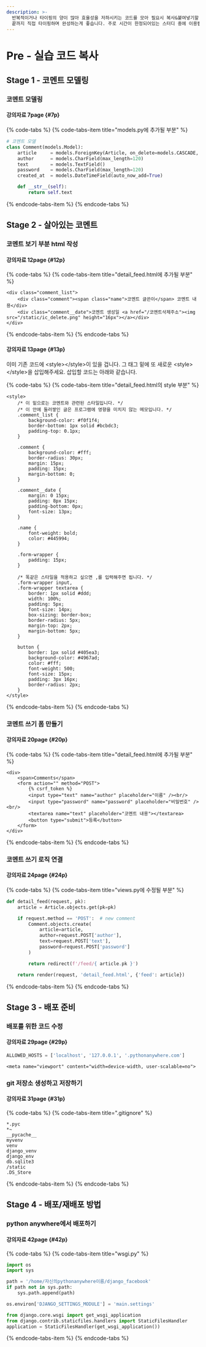 ```yaml
---
description: >-
  반복적이거나 타이핑의 양이 많아 효율성을 저하시키는 코드를 모아 필요시 복사&붙여넣기할 수 있도록 준비하였습니다. 시간이 충분하다면 처음부터
  끝까지 직접 타이핑하며 완성하는게 좋습니다. 주로 시간이 한정되어있는 스터디 중에 이용됩니다.
---
```


# Pre - 실습 코드 복사

## Stage 1 - 코멘트 모델링

### 코멘트 모델링

#### 강의자료 7page {#7p}

{% code-tabs %}
{% code-tabs-item title="models.py에 추가될 부분" %}
```python
# 코멘트 모델
class Comment(models.Model):
    article     = models.ForeignKey(Article, on_delete=models.CASCADE, related_name='comments')
    author      = models.CharField(max_length=120)
    text        = models.TextField()
    password    = models.CharField(max_length=120)
    created_at  = models.DateTimeField(auto_now_add=True)

    def __str__(self):
        return self.text
```
{% endcode-tabs-item %}
{% endcode-tabs %}

## Stage 2 - 살아있는 코멘트

### 코멘트 보기 부분 html 작성

#### 강의자료 12page {#12p}

{% code-tabs %}
{% code-tabs-item title="detail\_feed.html에 추가될  부분" %}
```markup
<div class="comment_list">
    <div class="comment"><span class="name">코멘트 글쓴이</span> 코멘트 내용</div>
    <div class="comment__date">코멘트 생성일 <a href="/코멘트삭제주소"><img src="/static/ic_delete.png" height="16px"></a></div>
</div>
```
{% endcode-tabs-item %}
{% endcode-tabs %}

####  강의자료 13page {#13p}

이미 기존 코드에 &lt;style&gt;&lt;/style&gt;이 있을 겁니다. 그 태그 밑에 또 새로운 &lt;style&gt;&lt;/style&gt;을 삽입해주세요. 삽입할 코드는 아래와 같습니다.

{% code-tabs %}
{% code-tabs-item title="detail\_feed.html의 style  부분" %}
```markup
<style>
    /* 이 밑으로는 코멘트와 관련된 스타일입니다. */
    /* 이 안에 둘러쌓인 글은 프로그램에 영향을 미치지 않는 메모입니다. */
    .comment_list {
        background-color: #f0f1f4;
        border-bottom: 1px solid #bcbdc3;
        padding-top: 0.1px;
    }

    .comment {
        background-color: #fff;
        border-radius: 30px;
        margin: 15px;
        padding: 15px;
        margin-bottom: 0;
    }

    .comment__date {
        margin: 0 15px;
        padding: 8px 15px;
        padding-bottom: 0px;
        font-size: 13px;
    }

    .name {
        font-weight: bold;
        color: #445994;
    }

    .form-wrapper {
        padding: 15px;
    }

    /* 똑같은 스타일을 적용하고 싶으면 ,를 입력해주면 됩니다. */
    .form-wrapper input,
    .form-wrapper textarea {
        border: 1px solid #ddd;
        width: 100%;
        padding: 5px;
        font-size: 14px;
        box-sizing: border-box;
        border-radius: 5px;
        margin-top: 2px;
        margin-bottom: 5px;
    }

    button {
        border: 1px solid #405ea3;
        background-color: #4967ad;
        color: #fff;
        font-weight: 500;
        font-size: 15px;
        padding: 3px 16px;
        border-radius: 2px;
    }
</style>
```
{% endcode-tabs-item %}
{% endcode-tabs %}

### 코멘트 쓰기 폼 만들기

####  강의자료 20page {#20p}

{% code-tabs %}
{% code-tabs-item title="detail\_feed.html에 추가될 부분" %}
```markup
<div>
    <span>Comments</span>
    <form action="" method="POST">
        {% csrf_token %}
        <input type="text" name="author" placeholder="이름" /><br/>
        <input type="password" name="password" placeholder="비밀번호" /><br/>
        <textarea name="text" placeholder="코멘트 내용"></textarea>
        <button type="submit">등록</button>
    </form>
</div>
```
{% endcode-tabs-item %}
{% endcode-tabs %}

### 코멘트 쓰기 로직 연결

#### 강의자료 24page {#24p}

{% code-tabs %}
{% code-tabs-item title="views.py에 수정될 부분" %}
```python
def detail_feed(request, pk):
    article = Article.objects.get(pk=pk)

    if request.method == 'POST':  # new comment
        Comment.objects.create(
            article=article,
            author=request.POST['author'],
            text=request.POST['text'],
            password=request.POST['password']
        )

        return redirect(f'/feed/{ article.pk }')

    return render(request, 'detail_feed.html', {'feed': article})
```
{% endcode-tabs-item %}
{% endcode-tabs %}

## Stage 3 - 배포 준비

### 배포를 위한 코드 수정

#### 강의자료 29page {#29p}

```python
ALLOWED_HOSTS = ['localhost', '127.0.0.1', '.pythonanywhere.com']
```

```markup
<meta name="viewport" content="width=device-width, user-scalable=no">
```

### git 저장소 생성하고 저장하기

#### 강의자료 31page {#31p}

{% code-tabs %}
{% code-tabs-item title=".gitignore" %}
```text
*.pyc
*~
__pycache__
myvenv
venv
django_venv
django_env
db.sqlite3
/static
.DS_Store
```
{% endcode-tabs-item %}
{% endcode-tabs %}

## Stage 4 - 배포/재배포 방법

### python anywhere에서 배포하기

#### 강의자료 42page {#42p}

{% code-tabs %}
{% code-tabs-item title="wsgi.py" %}
```python
import os
import sys

path = '/home/자신의pythonanywhere이름/django_facebook'
if path not in sys.path:
    sys.path.append(path)

os.environ['DJANGO_SETTINGS_MODULE'] = 'main.settings'

from django.core.wsgi import get_wsgi_application
from django.contrib.staticfiles.handlers import StaticFilesHandler
application = StaticFilesHandler(get_wsgi_application())
```
{% endcode-tabs-item %}
{% endcode-tabs %}

